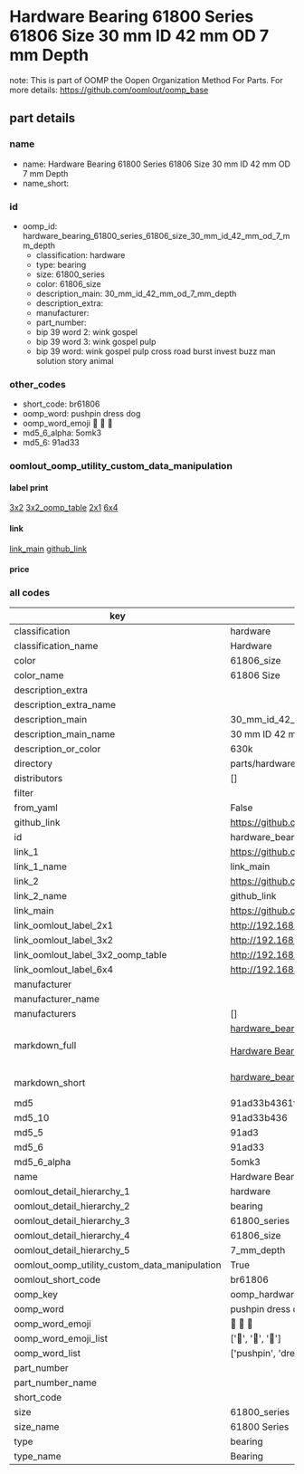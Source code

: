# Hardware Bearing 61800 Series 61806 Size 30 mm ID 42 mm OD 7 mm Depth  

note: This is part of OOMP the Oopen Organization Method For Parts. For more details: https://github.com/oomlout/oomp_base

##  part details





### name
* name: Hardware Bearing 61800 Series 61806 Size 30 mm ID 42 mm OD 7 mm Depth
* name_short: 
### id
* oomp_id: hardware_bearing_61800_series_61806_size_30_mm_id_42_mm_od_7_mm_depth
  * classification: hardware
  * type: bearing
  * size: 61800_series
  * color: 61806_size
  * description_main: 30_mm_id_42_mm_od_7_mm_depth
  * description_extra: 
  * manufacturer: 
  * part_number: 
  * bip 39 word 2: wink gospel
  * bip 39 word 3: wink gospel pulp
  * bip 39 word: wink gospel pulp cross road burst invest buzz man solution story animal

### other_codes
* short_code: br61806
* oomp_word: pushpin dress dog
* oomp_word_emoji :pushpin: :dress: :dog:
* md5_6_alpha: 5omk3
* md5_6: 91ad33






### oomlout_oomp_utility_custom_data_manipulation
#### label print
[3x2](http://192.168.1.245:1112/?label=oomp%205omk3)
[3x2_oomp_table](http://192.168.1.107:1112/?label=oomp%205omk3)
[2x1](http://192.168.1.242:1112/?label=oomp%205omk3)
[6x4](http://192.168.1.55:1112/?label=oomp%205omk3)    

#### link

[link_main](https://github.com/oomlout/oomlout_oomp_current_version_messy/tree/main/parts/hardware_bearing_61800_series_61806_size_30_mm_id_42_mm_od_7_mm_depth) [github_link](https://github.com/oomlout/oomlout_oomp_part_src/tree/main/parts/hardware_bearing_61800_series_61806_size_30_mm_id_42_mm_od_7_mm_depth)                             

#### price







### all codes 
| key | value |  
| --- | --- |  
| classification | hardware |  
| classification_name | Hardware |  
| color | 61806_size |  
| color_name | 61806 Size |  
| description_extra |  |  
| description_extra_name |  |  
| description_main | 30_mm_id_42_mm_od_7_mm_depth |  
| description_main_name | 30 mm ID 42 mm OD 7 mm Depth |  
| description_or_color | 630k |  
| directory | parts/hardware_bearing_61800_series_61806_size_30_mm_id_42_mm_od_7_mm_depth |  
| distributors | [] |  
| filter |  |  
| from_yaml | False |  
| github_link | https://github.com/oomlout/oomlout_oomp_part_src/tree/main/parts/hardware_bearing_61800_series_61806_size_30_mm_id_42_mm_od_7_mm_depth |  
| id | hardware_bearing_61800_series_61806_size_30_mm_id_42_mm_od_7_mm_depth |  
| link_1 | https://github.com/oomlout/oomlout_oomp_current_version_messy/tree/main/parts/hardware_bearing_61800_series_61806_size_30_mm_id_42_mm_od_7_mm_depth |  
| link_1_name | link_main |  
| link_2 | https://github.com/oomlout/oomlout_oomp_part_src/tree/main/parts/hardware_bearing_61800_series_61806_size_30_mm_id_42_mm_od_7_mm_depth |  
| link_2_name | github_link |  
| link_main | https://github.com/oomlout/oomlout_oomp_current_version_messy/tree/main/parts/hardware_bearing_61800_series_61806_size_30_mm_id_42_mm_od_7_mm_depth |  
| link_oomlout_label_2x1 | http://192.168.1.242:1112/?label=oomp%205omk3 |  
| link_oomlout_label_3x2 | http://192.168.1.245:1112/?label=oomp%205omk3 |  
| link_oomlout_label_3x2_oomp_table | http://192.168.1.107:1112/?label=oomp%205omk3 |  
| link_oomlout_label_6x4 | http://192.168.1.55:1112/?label=oomp%205omk3 |  
| manufacturer |  |  
| manufacturer_name |  |  
| manufacturers | [] |  
| markdown_full | [hardware_bearing_61800_series_61806_size_30_mm_id_42_mm_od_7_mm_depth](https://github.com/oomlout/oomlout_oomp_current_version_messy/tree/main/parts/hardware_bearing_61800_series_61806_size_30_mm_id_42_mm_od_7_mm_depth)<br>[](https://github.com/oomlout/oomlout_oomp_current_version_messy/tree/main/parts/hardware_bearing_61800_series_61806_size_30_mm_id_42_mm_od_7_mm_depth)<br>[Hardware Bearing 61800 Series 61806 Size 30 Mm Id 42 Mm Od 7 Mm Depth](https://github.com/oomlout/oomlout_oomp_current_version_messy/tree/main/parts/hardware_bearing_61800_series_61806_size_30_mm_id_42_mm_od_7_mm_depth)<br><br> |  
| markdown_short | [hardware_bearing_61800_series_61806_size_30_mm_id_42_mm_od_7_mm_depth](https://github.com/oomlout/oomlout_oomp_current_version_messy/tree/main/parts/hardware_bearing_61800_series_61806_size_30_mm_id_42_mm_od_7_mm_depth)<br><br> |  
| md5 | 91ad33b4361f8ebc7b5d73415ad937de |  
| md5_10 | 91ad33b436 |  
| md5_5 | 91ad3 |  
| md5_6 | 91ad33 |  
| md5_6_alpha | 5omk3 |  
| name | Hardware Bearing 61800 Series 61806 Size 30 mm ID 42 mm OD 7 mm Depth |  
| oomlout_detail_hierarchy_1 | hardware |  
| oomlout_detail_hierarchy_2 | bearing |  
| oomlout_detail_hierarchy_3 | 61800_series |  
| oomlout_detail_hierarchy_4 | 61806_size |  
| oomlout_detail_hierarchy_5 | 7_mm_depth |  
| oomlout_oomp_utility_custom_data_manipulation | True |  
| oomlout_short_code | br61806 |  
| oomp_key | oomp_hardware_bearing_61800_series_61806_size_30_mm_id_42_mm_od_7_mm_depth |  
| oomp_word | pushpin dress dog |  
| oomp_word_emoji | :pushpin: :dress: :dog: |  
| oomp_word_emoji_list | [':pushpin:', ':dress:', ':dog:'] |  
| oomp_word_list | ['pushpin', 'dress', 'dog'] |  
| part_number |  |  
| part_number_name |  |  
| short_code |  |  
| size | 61800_series |  
| size_name | 61800 Series |  
| type | bearing |  
| type_name | Bearing |  
